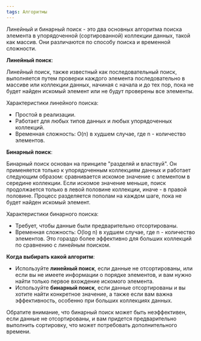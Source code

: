 ```yaml
---
tags: Алгоритмы
---
```

Линейный и бинарный поиск - это два основных алгоритма поиска элемента в упорядоченной (сортированной) коллекции данных, такой как массив. Они различаются по способу поиска и временной сложности.

**Линейный поиск**:

Линейный поиск, также известный как последовательный поиск, выполняется путем проверки каждого элемента последовательно в массиве или коллекции данных, начиная с начала и до тех пор, пока не будет найден искомый элемент или не будут проверены все элементы.

Характеристики линейного поиска:

- Простой в реализации.
- Работает для любых типов данных и любых упорядоченных коллекций.
- Временная сложность: O(n) в худшем случае, где n - количество элементов.

**Бинарный поиск**:

Бинарный поиск основан на принципе "разделяй и властвуй". Он применяется только к упорядоченным коллекциям данных и работает следующим образом: сравнивается искомое значение с элементом в середине коллекции. Если искомое значение меньше, поиск продолжается только в левой половине коллекции, иначе - в правой половине. Процесс разделяется пополам на каждом шаге, пока не будет найден искомый элемент.

Характеристики бинарного поиска:

- Требует, чтобы данные были предварительно отсортированы.
- Временная сложность: O(log n) в худшем случае, где n - количество элементов. Это гораздо более эффективно для больших коллекций по сравнению с линейным поиском.

**Когда выбирать какой алгоритм**:

- Используйте **линейный поиск**, если данные не отсортированы, или если вы не имеете информации о порядке элементов, и вам нужно найти только первое вхождение искомого элемента.
- Используйте **бинарный поиск**, если данные отсортированы и вы хотите найти конкретное значение, а также если вам важна эффективность, особенно при больших коллекциях данных.

Обратите внимание, что бинарный поиск может быть неэффективен, если данные не отсортированы, и вам придется предварительно выполнить сортировку, что может потребовать дополнительного времени.

